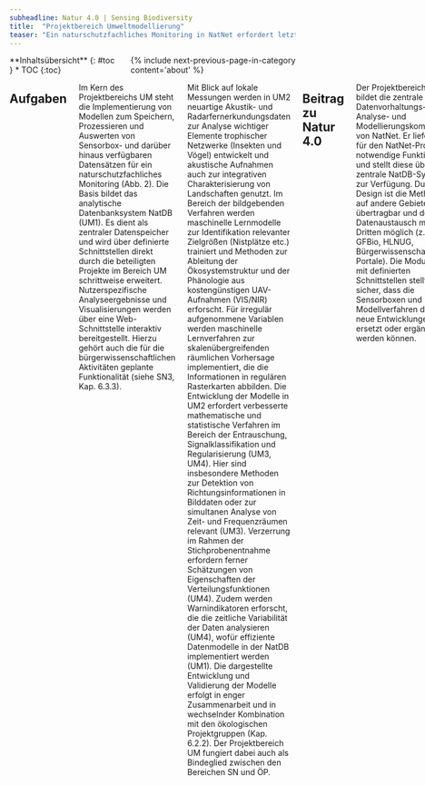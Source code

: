 ```yaml
---
subheadline: Natur 4.0 | Sensing Biodiversity
title:  "Projektbereich Umweltmodellierung"
teaser: "Ein naturschutzfachliches Monitoring in NatNet erfordert letztlich flächendeckende und zeitlich homogenisierte Datensätze, die die ökologischen Eigenschaften des Untersuchungsgebiets und die daran gebundenen Interaktionsnetzwerke abbilden. Im Projektbereich Umweltmodellierung (UM) werden hierfür operationelle Methoden zur Ableitung (klima-)ökologisch relevanter Informationen aus den heterogenen und raum-zeitlich diskontinuierlichen Datensätzen der Sensorboxen erforscht sowie räumliche Vorhersagemodelle entwickelt."
---
```

<div class="row">
<div class="medium-4 medium-push-8 columns" markdown="1">
<div class="panel radius" markdown="1">
**Inhaltsübersicht**
{: #toc }
*  TOC
{:toc}
</div>
{% include next-previous-page-in-category content='about' %}
</div><!-- /.medium-4.columns -->

<div class="medium-8 medium-pull-4 columns" markdown="1">



## Aufgaben
Im Kern des Projektbereichs UM steht die Implementierung von Modellen zum Speichern, Prozessieren und Auswerten von Sensorbox- und darüber hinaus verfügbaren Datensätzen für ein naturschutzfachliches Monitoring (Abb. 2). Die Basis bildet das analytische Datenbanksystem NatDB (UM1). Es dient als zentraler Datenspeicher und wird über definierte Schnittstellen direkt durch die beteiligten Projekte im Bereich UM schrittweise erweitert. Nutzerspezifische Analyseergebnisse und Visualisierungen werden über eine Web-Schnittstelle interaktiv bereitgestellt. Hierzu gehört auch die für die bürgerwissenschaftlichen Aktivitäten geplante Funktionalität (siehe SN3, Kap. 6.3.3). 

Mit Blick auf lokale Messungen werden in UM2 neuartige Akustik- und Radarfernerkundungsdaten zur Analyse wichtiger Elemente trophischer Netzwerke (Insekten und Vögel) entwickelt und akustische Aufnahmen auch zur integrativen Charakterisierung von Landschaften genutzt. Im Bereich der bildgebenden Verfahren werden maschinelle Lernmodelle zur Identifikation relevanter Zielgrößen (Nistplätze etc.) trainiert und Methoden zur Ableitung der Ökosystemstruktur und der Phänologie aus kostengünstigen UAV-Aufnahmen (VIS/NIR) erforscht. Für irregulär aufgenommene Variablen werden maschinelle Lernverfahren zur skalenübergreifenden räumlichen Vorhersage implementiert, die die Informationen in regulären Rasterkarten abbilden. Die Entwicklung der Modelle in UM2 erfordert verbesserte mathematische und statistische Verfahren im Bereich der Entrauschung, Signalklassifikation und Regularisierung (UM3, UM4). Hier sind insbesondere Methoden zur Detektion von Richtungsinformationen in Bilddaten oder zur simultanen Analyse von Zeit- und Frequenzräumen relevant (UM3). Verzerrung im Rahmen der Stichprobenentnahme erfordern ferner Schätzungen von Eigenschaften der Verteilungsfunktionen (UM4). Zudem werden Warnindikatoren erforscht, die die zeitliche Variabilität der Daten analysieren (UM4), wofür effiziente Datenmodelle in der NatDB implementiert werden (UM1). Die dargestellte Entwicklung und Validierung der Modelle erfolgt in enger Zusammenarbeit und in wechselnder Kombination mit den ökologischen Projektgruppen (Kap. 6.2.2). Der Projektbereich UM fungiert dabei auch als Bindeglied zwischen den Bereichen SN und ÖP. 



## Beitrag zu Natur 4.0
Der Projektbereich UM bildet die zentrale Datenvorhaltungs-, Analyse- und Modellierungskomponente von NatNet. Er liefert die für den NatNet-Prototyp notwendige Funktionalität und stellt diese über das zentrale NatDB-System zur Verfügung. Durch das Design ist die Methodik auf andere Gebiete übertragbar und der Datenaustausch mit Dritten möglich (z.B. GFBio, HLNUG, Bürgerwissenschafts-Portale). Die Modularität mit definierten Schnittstellen stellt zudem sicher, dass die Sensorboxen und Modellverfahren durch neue Entwicklungen ersetzt oder ergänzt werden können. 


## Teilprojekte


### UM1 | Datenintegration

Projektleitung | [Bernhard Seeger]({{ site.baseurl }}{% link pages/de/team.md %}#bseeger)
Team | NN
Herausforderung | Durch das im GFBio-Projekt entwickelte VAT-System (Authmann et al. 2015) wurde bereits ein Werkzeug zur Datenintegration, Analyse und Visualisierung von Biodiversitätsdaten geschaffen, das sich ideal als Grundlage für die in diesem Projekt zu entwickelnde NatDB eignet. Es bietet Funktionalität für Import, Export, Verwaltung und Verarbeitung von Vektor- und Rasterdaten an. Daten können statisch importiert werden, eine dynamische Anbindung von Live-Daten und deren Persistierung ist in VAT derzeit aber noch nicht vorgesehen. Gleiches gilt für Bild- und Audiodaten, die zwar bereits interaktiv angezeigt, aber noch nicht verarbeitet werden können. VAT verfügt jedoch über eine Benutzer- und Projektverwaltung, die für die Erstellung von benutzerspezifischen Schnittstellen genutzt werden kann. Für die ökologische Wissenschaftsdomäne ist zudem die Interaktion mit R interessant, die sowohl im System die Einbindung von R-Funktionen als auch außerhalb den Aufruf der in VAT erzeugten Workflows in R ermöglicht. 


### UM2 | Fernerkundung und räumliche Vorhersage
{: #UM2 }

Projektleitung | [Jörg Bendix]({{ site.baseurl }}{% link pages/de/team.md %}#jbendix), [Hanna Meyer]({{ site.baseurl }}{% link pages/de/team.md %}#hmeyer), [Thomas Nauss]({{ site.baseurl }}{% link pages/de/team.md %}#tnauss), [Christoph Reudenbach]({{ site.baseurl }}{% link pages/de/team.md %}#creudenbach)
Team | NN
Herausforderung | Um konsistente, raum-zeitliche Datensätze bereitzustellen, müssen die irregulär vorliegenden Sensordaten in NatNet mit flächendeckenden, fernerkundlich erfassten Geodatensätzen verbunden werden. Die Ableitung von Ökosysteminformationen aus den heterogenen Fernerkundungsdaten erfordert dabei den Einsatz leistungsfähiger, maschineller Lernverfahren. Für das Monitoring von fliegenden Insekten und Vögeln ist ferner der Einbezug von Radar- und akustischen Informationen erforderlich. Allerdings stecken insbesondere die Radarverfahren zur mobilen Insektenerfassung noch in den Kinderschuhen und müssen auf Basis miniaturisierter Sensoren weiterentwickelt werden. 


### UM3 | Transformation, Regularisierung und Klassifikation

Projektleitung | [Stephan Dahlke]({{ site.baseurl }}{% link pages/de/team.md %}#sdahlke)
Team | NN
Herausforderung | Im Rahmen von Natur 4.0 werden umfangreiche Datensätze unterschiedlicher Natur gesammelt und bereitgestellt. Dafür müssen sachgerechte, effiziente und verlässliche Analyseverfahren zur Extraktion der jeweils relevanten Information entwickelt werden. In Anbetracht der Größe der Datenmengen werden problemadaptierte Analyse-Verfahren, welche die strukturellen Unterschiede der verschiedenen Datentypen gezielt nutzen, im Mittelpunkt stehen.


### UM4 | Punktprozesse und Strukturbrüche

Projektleitung | [Hajo Holzmann]({{ site.baseurl }}{% link pages/de/team.md %}#hholzmann)
Team | NN
Herausforderung | Bei aktuellen statistischen Methoden zur Ableitung von Vorkommenswahrscheinlichkeiten erfolgt die räumliche Vorhersage in der Regel durch Poissonsche Punktprozesse mit log-linearer Intensitätsfunktion in den erklärenden Variablen. Die zeitliche Variation ist für Monitoringprozesse wichtig, wird jedoch in diesen Modellen bisher nur unzureichend berücksichtigt. Insbesondere zeitliche Brüche können so nicht modelliert oder detektiert werden. Die Analyse von Fernerkundungsdaten zur Ableitung von Bestands- und Landschaftsstrukturen führt auf inverse Probleme, die derzeit in ad-hoc Verfahren mit Bayesschen Methoden gelöst werden, ohne den Grad der Regularisierung fundiert zu wählen.



{% include next-previous-page-in-category content='about' %}
